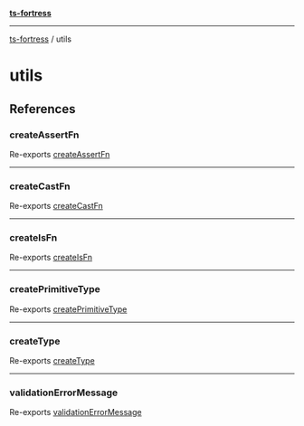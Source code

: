 [**ts-fortress**](README.md)

---

[ts-fortress](README.md) / utils

# utils

## References

### createAssertFn

Re-exports [createAssertFn](utils/create-assert-fn.md#createassertfn)

---

### createCastFn

Re-exports [createCastFn](utils/create-cast-fn.md#createcastfn)

---

### createIsFn

Re-exports [createIsFn](utils/create-is-fn.md#createisfn)

---

### createPrimitiveType

Re-exports [createPrimitiveType](utils/create-primitive-type.md#createprimitivetype)

---

### createType

Re-exports [createType](utils/create-type.md#createtype)

---

### validationErrorMessage

Re-exports [validationErrorMessage](utils/validation-error-message.md#validationerrormessage)
